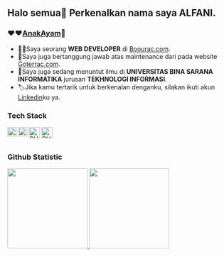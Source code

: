 ## Halo semua👋 Perkenalkan nama saya **ALFANI**.
### ❤️❤️[AnakAyam](https://www.instagram.com/divasr_im20/)🐣

- :technologist:Saya seorang **WEB DEVELOPER** di [Boourac.com](https://boourac.com/).
- 🔧Saya juga bertanggung jawab atas maintenance dari pada website [Goterrac.com](https://goterrac.com/).
- 🎨Saya juga sedang menuntut ilmu di **UNIVERSITAS BINA SARANA INFORMATIKA** jurusan **TEKHNOLOGI INFORMASI**.
- 🏷️Jika kamu tertarik untuk berkenalan denganku, silakan ikuti akun [Linkedin](https://www.linkedin.com/in/alfani-ahmmadoel-haq-75640b249/)ku ya.
 
### Tech Stack
  <a href="#"><img align="left" alt="JavaScript" title="JavaScript" width="21px" src="https://upload.wikimedia.org/wikipedia/commons/9/99/Unofficial_JavaScript_logo_2.svg" /></a>
  <a href="https://reactjs.org/"><img align="left" alt="React" title="React" width="21px" src="https://cdn.worldvectorlogo.com/logos/react-2.svg" /></a>
  <a href="https://php.net/"><img align="left" alt="PHP" title="PHP" width="25px" src="https://cdn-icons-png.flaticon.com/512/5968/5968332.png" /></a>
  <a href="https://laravel.com/"><img align="left" alt="PHP" title="Laravel" width="25px" src="https://logospng.org/download/laravel/logo-laravel-1024.png" /></a>
  <br>
  <br>
  
### Github Statistic
<p align="left">
<a href="https://github.com/alfanidoelhaq">
  <img height="180em" src="https://github-readme-stats-eight-theta.vercel.app/api?username=alfanidoelhaq&show_icons=true&theme=algolia&include_all_commits=true&count_private=true"/>
  <img height="180em" src="https://github-readme-stats-eight-theta.vercel.app/api/top-langs/?username=dimasmds&layout=compact&langs_count=8&theme=algolia"/>
</a>
</p>

